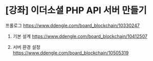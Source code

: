 # [강좌] 이더소셜 PHP API 서버 만들기

프롤로그
https://www.ddengle.com/board_blockchain/10330247

1. 기본 설계
https://www.ddengle.com/board_blockchain/10412507

2. 서버 환경 설정  
https://www.ddengle.com/board_blockchain/10505319